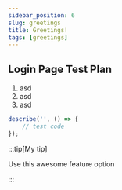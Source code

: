 ```yaml
---
sidebar_position: 6
slug: greetings
title: Greetings!
tags: [greetings]
---
```


## Login Page Test Plan

1. asd
1. asd
1. asd

```ts title="src/tests/testLogin.ts"
describe('', () => {
	// test code
});
```

:::tip[My tip]

Use this awesome feature option

:::
